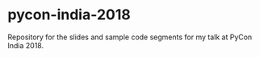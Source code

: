 # pycon-india-2018
Repository for the slides and sample code segments for my talk at PyCon India 2018. 
